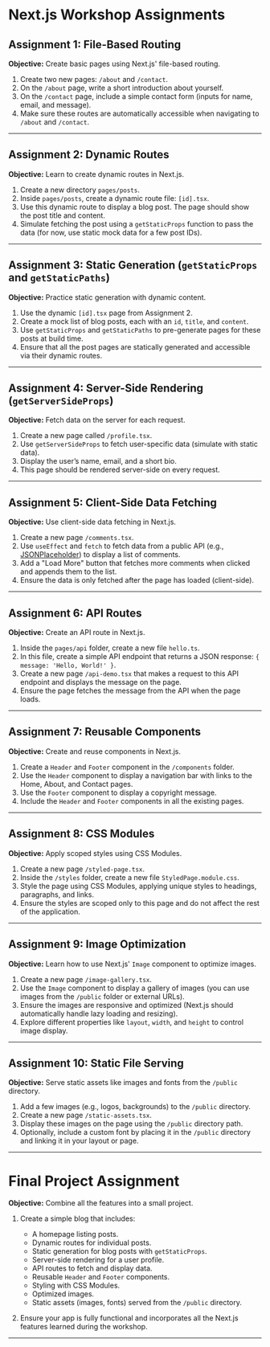 # Next.js Workshop Assignments

## Assignment 1: File-Based Routing

**Objective:** Create basic pages using Next.js' file-based routing.

1. Create two new pages: `/about` and `/contact`.
2. On the `/about` page, write a short introduction about yourself.
3. On the `/contact` page, include a simple contact form (inputs for name, email, and message).
4. Make sure these routes are automatically accessible when navigating to `/about` and `/contact`.

---

## Assignment 2: Dynamic Routes

**Objective:** Learn to create dynamic routes in Next.js.

1. Create a new directory `pages/posts`.
2. Inside `pages/posts`, create a dynamic route file: `[id].tsx`.
3. Use this dynamic route to display a blog post. The page should show the post title and content.
4. Simulate fetching the post using a `getStaticProps` function to pass the data (for now, use static mock data for a few post IDs).

---

## Assignment 3: Static Generation (`getStaticProps` and `getStaticPaths`)

**Objective:** Practice static generation with dynamic content.

1. Use the dynamic `[id].tsx` page from Assignment 2.
2. Create a mock list of blog posts, each with an `id`, `title`, and `content`.
3. Use `getStaticProps` and `getStaticPaths` to pre-generate pages for these posts at build time.
4. Ensure that all the post pages are statically generated and accessible via their dynamic routes.

---

## Assignment 4: Server-Side Rendering (`getServerSideProps`)

**Objective:** Fetch data on the server for each request.

1. Create a new page called `/profile.tsx`.
2. Use `getServerSideProps` to fetch user-specific data (simulate with static data).
3. Display the user’s name, email, and a short bio.
4. This page should be rendered server-side on every request.

---

## Assignment 5: Client-Side Data Fetching

**Objective:** Use client-side data fetching in Next.js.

1. Create a new page `/comments.tsx`.
2. Use `useEffect` and `fetch` to fetch data from a public API (e.g., [JSONPlaceholder](https://jsonplaceholder.typicode.com/)) to display a list of comments.
3. Add a "Load More" button that fetches more comments when clicked and appends them to the list.
4. Ensure the data is only fetched after the page has loaded (client-side).

---

## Assignment 6: API Routes

**Objective:** Create an API route in Next.js.

1. Inside the `pages/api` folder, create a new file `hello.ts`.
2. In this file, create a simple API endpoint that returns a JSON response: `{ message: 'Hello, World!' }`.
3. Create a new page `/api-demo.tsx` that makes a request to this API endpoint and displays the message on the page.
4. Ensure the page fetches the message from the API when the page loads.

---

## Assignment 7: Reusable Components

**Objective:** Create and reuse components in Next.js.

1. Create a `Header` and `Footer` component in the `/components` folder.
2. Use the `Header` component to display a navigation bar with links to the Home, About, and Contact pages.
3. Use the `Footer` component to display a copyright message.
4. Include the `Header` and `Footer` components in all the existing pages.

---

## Assignment 8: CSS Modules

**Objective:** Apply scoped styles using CSS Modules.

1. Create a new page `/styled-page.tsx`.
2. Inside the `/styles` folder, create a new file `StyledPage.module.css`.
3. Style the page using CSS Modules, applying unique styles to headings, paragraphs, and links.
4. Ensure the styles are scoped only to this page and do not affect the rest of the application.

---

## Assignment 9: Image Optimization

**Objective:** Learn how to use Next.js' `Image` component to optimize images.

1. Create a new page `/image-gallery.tsx`.
2. Use the `Image` component to display a gallery of images (you can use images from the `/public` folder or external URLs).
3. Ensure the images are responsive and optimized (Next.js should automatically handle lazy loading and resizing).
4. Explore different properties like `layout`, `width`, and `height` to control image display.

---

## Assignment 10: Static File Serving

**Objective:** Serve static assets like images and fonts from the `/public` directory.

1. Add a few images (e.g., logos, backgrounds) to the `/public` directory.
2. Create a new page `/static-assets.tsx`.
3. Display these images on the page using the `/public` directory path.
4. Optionally, include a custom font by placing it in the `/public` directory and linking it in your layout or page.

---

# Final Project Assignment

**Objective:** Combine all the features into a small project.

1. Create a simple blog that includes:
   - A homepage listing posts.
   - Dynamic routes for individual posts.
   - Static generation for blog posts with `getStaticProps`.
   - Server-side rendering for a user profile.
   - API routes to fetch and display data.
   - Reusable `Header` and `Footer` components.
   - Styling with CSS Modules.
   - Optimized images.
   - Static assets (images, fonts) served from the `/public` directory.

2. Ensure your app is fully functional and incorporates all the Next.js features learned during the workshop.

---
